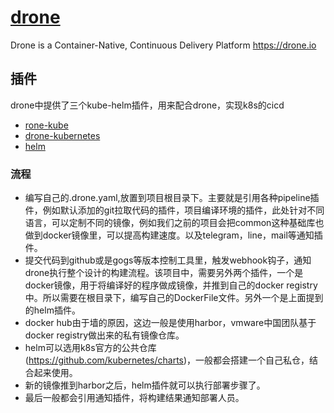# [drone](https://github.com/drone/drone)

Drone is a Container-Native, Continuous Delivery Platform https://drone.io

## 插件

drone中提供了三个kube-helm插件，用来配合drone，实现k8s的cicd

* [rone-kube](http://plugins.drone.io/vallard/drone-kube/)
* [drone-kubernetes](http://plugins.drone.io/mactynow/drone-kubernetes/)
* [helm](http://plugins.drone.io/ipedrazas/drone-helm/)

### 流程

* 编写自己的.drone.yaml,放置到项目根目录下。主要就是引用各种pipeline插件，例如默认添加的git拉取代码的插件，项目编译环境的插件，此处针对不同语言，可以定制不同的镜像，例如我们之前的项目会把common这种基础库也做到docker镜像里，可以提高构建速度。以及telegram，line，mail等通知插件。
* 提交代码到github或是gogs等版本控制工具里，触发webhook钩子，通知drone执行整个设计的构建流程。该项目中，需要另外两个插件，一个是docker镜像，用于将编译好的程序做成镜像，并推到自己的docker registry中。所以需要在根目录下，编写自己的DockerFile文件。另外一个是上面提到的helm插件。
* docker hub由于墙的原因，这边一般是使用harbor，vmware中国团队基于docker registry做出来的私有镜像仓库。
* helm可以选用k8s官方的公共仓库(https://github.com/kubernetes/charts)，一般都会搭建一个自己私仓，结合起来使用。
* 新的镜像推到harbor之后，helm插件就可以执行部署步骤了。
* 最后一般都会引用通知插件，将构建结果通知部署人员。
